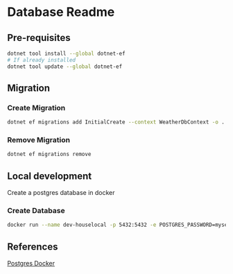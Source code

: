 # Database Readme
## Pre-requisites
```bash
dotnet tool install --global dotnet-ef
# If already installed
dotnet tool update --global dotnet-ef
```
## Migration
### Create Migration
```bash
dotnet ef migrations add InitialCreate --context WeatherDbContext -o ../HouseApp.Backend.Infrastructure/Weathers/Migrations
```
### Remove Migration
```bash
dotnet ef migrations remove 
```

## Local development
Create a postgres database in docker
### Create Database
```bash
docker run --name dev-houselocal -p 5432:5432 -e POSTGRES_PASSWORD=mysecretpassword -d postgres
```

## References
[Postgres Docker](https://hub.docker.com/_/postgres)